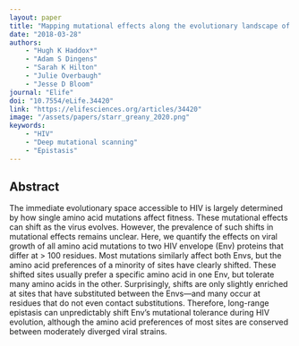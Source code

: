 ```yaml
---
layout: paper
title: "Mapping mutational effects along the evolutionary landscape of HIV envelope"
date: "2018-03-28"
authors: 
    - "Hugh K Haddox*"
    - "Adam S Dingens"
    - "Sarah K Hilton"
    - "Julie Overbaugh"
    - "Jesse D Bloom"
journal: "Elife"
doi: "10.7554/eLife.34420"
link: "https://elifesciences.org/articles/34420"
image: "/assets/papers/starr_greany_2020.png"
keywords:
    - "HIV"
    - "Deep mutational scanning"
    - "Epistasis"
---
```


## Abstract

The immediate evolutionary space accessible to HIV is largely determined by how single amino acid mutations affect fitness. These mutational effects can shift as the virus evolves. However, the prevalence of such shifts in mutational effects remains unclear. Here, we quantify the effects on viral growth of all amino acid mutations to two HIV envelope (Env) proteins that differ at >
100 residues. Most mutations similarly affect both Envs, but the amino acid preferences of a minority of sites have clearly shifted. These shifted sites usually prefer a specific amino acid in one Env, but tolerate many amino acids in the other. Surprisingly, shifts are only slightly enriched at sites that have substituted between the Envs—and many occur at residues that do not even contact substitutions. Therefore, long-range epistasis can unpredictably shift Env’s mutational tolerance during HIV evolution, although the amino acid preferences of most sites are conserved between moderately diverged viral strains.
